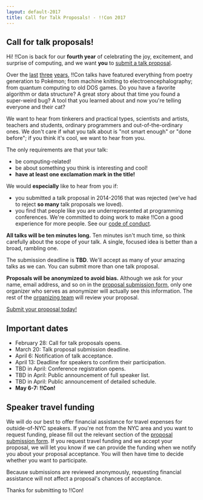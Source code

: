 ```yaml
---
layout: default-2017
title: Call for Talk Proposals! - !!Con 2017
---
```


## Call for talk proposals!

Hi! !!Con is back for our **fourth year** of celebrating the joy,
excitement, and surprise of computing, and we want **you**
to
[submit a talk proposal](https://docs.google.com/forms/d/e/1FAIpQLSfH7-eo-eKlhBW95UEdbvh5wAy0aNxWLHuNhgbKRaBgnX0xkQ/viewform).

Over the [last](2016/) [three](2015/) [years](2014/), !!Con talks have
featured everything from poetry generation to Pokémon; from machine
knitting to electroencephalography; from quantum computing to old DOS
games.  Do you have a favorite algorithm or data structure?  A great
story about that time you found a super-weird bug?  A tool that you
learned about and now you're telling everyone and their cat?

We want to hear from tinkerers and practical types, scientists and
artists, teachers and students, ordinary programmers and
out-of-the-ordinary ones.  We don't care if what you talk about is
"not smart enough" or "done before"; if you think it's cool, we want
to hear from you.

The only requirements are that your talk:

  * be computing-related!
  * be about something you think is interesting and cool!
  * **have at least one exclamation mark in the title!**

We would **especially** like to hear from you if:

  * you submitted a talk proposal in 2014-2016 that was rejected
    (we've had to reject **so many** talk proposals we loved).
  * you find that people like you are underrepresented at programming
    conferences. We're committed to doing work to make !!Con a good
    experience for more people.  See our
    [code of conduct](conduct.html).

**All talks will be ten minutes long.** Ten minutes isn't much time,
so think carefully about the scope of your talk. A single, focused
idea is better than a broad, rambling one.

The submission deadline is **TBD**. We'll
accept as many of your amazing talks as we can. You can submit more
than one talk proposal.

**Proposals will be anonymized to avoid bias.** Although we ask for
your name, email address, and so on in
the
[proposal submission form](https://docs.google.com/forms/d/e/1FAIpQLSfH7-eo-eKlhBW95UEdbvh5wAy0aNxWLHuNhgbKRaBgnX0xkQ/viewform),
only one organizer who serves as anonymizer will actually see this
information.  The rest of the [organizing team](index.html#organizers)
will review your proposal.

[Submit your proposal today!](https://docs.google.com/forms/d/e/1FAIpQLSfH7-eo-eKlhBW95UEdbvh5wAy0aNxWLHuNhgbKRaBgnX0xkQ/viewform)

<a name="important-dates"></a>

## Important dates
	  
  * February 28: Call for talk proposals opens.
  * March 20: Talk proposal submission deadline.
  * April 6: Notification of talk acceptance.
  * April 13: Deadline for speakers to confirm their participation.
  * TBD in April: Conference registration opens.
  * TBD in April: Public announcement of full speaker list.
  * TBD in April: Public announcement of detailed schedule.
  * **May 6-7: !!Con!**

<a name="speaker-funding"></a>

## Speaker travel funding

We will do our best to offer financial assistance for travel expenses
for outside-of-NYC speakers.  If you're not from the NYC area and you
want to request funding, please fill out the relevant section of
the
[proposal submission form](https://docs.google.com/forms/d/e/1FAIpQLSfH7-eo-eKlhBW95UEdbvh5wAy0aNxWLHuNhgbKRaBgnX0xkQ/viewform).
If you request travel funding and we accept your proposal, we will let
you know if we can provide the funding when we notify you about your
proposal acceptance.  You will then have time to decide whether you
want to participate.

Because submissions are reviewed anonymously, requesting financial
assistance will not affect a proposal's chances of acceptance.

Thanks for submitting to !!Con!
